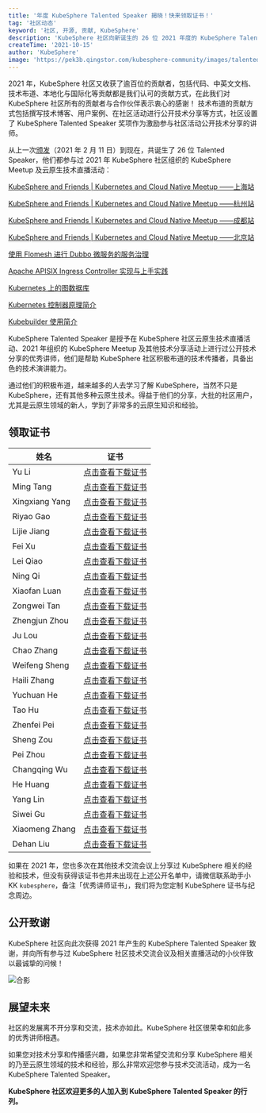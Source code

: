 ```yaml
---
title: '年度 KubeSphere Talented Speaker 揭晓！快来领取证书！'
tag: '社区动态'
keyword: '社区, 开源, 贡献, KubeSphere'
description: 'KubeSphere 社区向新诞生的 26 位 2021 年度的 KubeSphere Talented Speaker 致谢，欢迎更多的人加入到 KubeSphere Talented Speaker 的行列。'
createTime: '2021-10-15'
author: 'KubeSphere'
image: 'https://pek3b.qingstor.com/kubesphere-community/images/talented-speaker-cover.png'
---
```


2021 年，KubeSphere 社区又收获了逾百位的贡献者，包括代码、中英文文档、技术布道、本地化与国际化等贡献都是我们认可的贡献方式，在此我们对 KubeSphere 社区所有的贡献者与合作伙伴表示衷心的感谢！
技术布道的贡献方式包括撰写技术博客、用户案例、在社区活动进行公开技术分享等方式，社区设置了 KubeSphere Talented Speaker 奖项作为激励参与社区活动公开技术分享的讲师。

从上一次[颁发](https://docs.kubesphere-carryon.top/zh/news/kubesphere-certificates/)（2021 年 2 月 11 日）到现在，共诞生了 26 位 Talented Speaker，他们都参与过 2021 年 KubeSphere 社区组织的 KubeSphere Meetup 及云原生技术直播活动：

[KubeSphere and Friends | Kubernetes and Cloud Native Meetup ——上海站](https://docs.kubesphere-carryon.top/zh/live/meetup-shanghai/)

[KubeSphere and Friends | Kubernetes and Cloud Native Meetup ——杭州站](https://docs.kubesphere-carryon.top/zh/live/meetup-hangzhou/)

[KubeSphere and Friends | Kubernetes and Cloud Native Meetup ——成都站](https://docs.kubesphere-carryon.top/zh/live/meetup-chengdu/)

[KubeSphere and Friends | Kubernetes and Cloud Native Meetup ——北京站](https://docs.kubesphere-carryon.top/zh/live/meetup-beijing/)

[使用 Flomesh 进行 Dubbo 微服务的服务治理](https://docs.kubesphere-carryon.top/zh/live/pipy819-live/)

[Apache APISIX Ingress Controller 实现与上手实践](https://docs.kubesphere-carryon.top/zh/live/apisix826-live/)

[Kubernetes 上的图数据库](https://docs.kubesphere-carryon.top/zh/live/nebula0902-live/)

[Kubernetes 控制器原理简介](https://docs.kubesphere-carryon.top/zh/live/uisee0916-live/)

[Kubebuilder 使用简介](https://docs.kubesphere-carryon.top/zh/live/uisee0923-live/)


KubeSphere Talented Speaker 是授予在 KubeSphere 社区云原生技术直播活动、2021 年组织的 KubeSphere Meetup 及其他技术分享活动上进行过公开技术分享的优秀讲师，他们是帮助 KubeSphere 社区积极布道的技术传播者，具备出色的技术演讲能力。

通过他们的积极布道，越来越多的人去学习了解 KubeSphere，当然不只是 KubeSphere，还有其他多种云原生技术。得益于他们的分享，大批的社区用户，尤其是云原生领域的新人，学到了非常多的云原生知识和经验。


## 领取证书


| 姓名 | 证书 |
| ---- | ---- |
|Yu Li|[点击查看下载证书](https://kubesphere-community.pek3b.qingstor.com/images/speaker-liyu.png) |
|Ming Tang|[点击查看下载证书](https://kubesphere-community.pek3b.qingstor.com/images/speaker-tangming.png) |
|Xingxiang Yang|[点击查看下载证书](https://kubesphere-community.pek3b.qingstor.com/images/speaker-yangxingxiang.png) |
|Riyao Gao|[点击查看下载证书](https://kubesphere-community.pek3b.qingstor.com/images/speaker-gaoriyao.png) |
|Lijie Jiang|[点击查看下载证书](https://kubesphere-community.pek3b.qingstor.com/images/speaker-jianglijie.png)|
|Fei Xu|[点击查看下载证书](https://kubesphere-community.pek3b.qingstor.com/images/speaker-xufei.png) |
|Lei Qiao|[点击查看下载证书](https://kubesphere-community.pek3b.qingstor.com/images/speaker-qiaolei.png) |
|Ning Qi|[点击查看下载证书](https://kubesphere-community.pek3b.qingstor.com/images/speaker-qining.png) |
|Xiaofan Luan|[点击查看下载证书](https://kubesphere-community.pek3b.qingstor.com/images/speaker-luanxiaofan.png) |
|Zongwei Tan|[点击查看下载证书](https://kubesphere-community.pek3b.qingstor.com/images/speaker-tanzongwei.png) |
|Zhengjun Zhou|[点击查看下载证书](https://kubesphere-community.pek3b.qingstor.com/images/speaker-zhouzhengjun.png) |
|Ju Lou|[点击查看下载证书](https://kubesphere-community.pek3b.qingstor.com/images/speaker-louju.png) |
|Chao Zhang|[点击查看下载证书](https://kubesphere-community.pek3b.qingstor.com/images/speaker-zhangchao.png) |
|Weifeng Sheng|[点击查看下载证书](https://kubesphere-community.pek3b.qingstor.com/images/speaker-shengweifeng.png) |
|Haili Zhang|[点击查看下载证书](https://kubesphere-community.pek3b.qingstor.com/images/speaker-zhanghaili.png) |
|Yuchuan He|[点击查看下载证书](https://kubesphere-community.pek3b.qingstor.com/images/speaker-heyuchuan.png) |
|Tao Hu|[点击查看下载证书](https://kubesphere-community.pek3b.qingstor.com/images/speaker-hutao.png) |
|Zhenfei Pei|[点击查看下载证书](https://kubesphere-community.pek3b.qingstor.com/images/speaker-peizhenfei.png) |
|Sheng Zou|[点击查看下载证书](https://kubesphere-community.pek3b.qingstor.com/images/speaker-zousheng.png) |
|Pei Zhou|[点击查看下载证书](https://kubesphere-community.pek3b.qingstor.com/images/speaker-zhoupei.png) |
|Changqing Wu|[点击查看下载证书](https://kubesphere-community.pek3b.qingstor.com/images/speaker-wuchangqing.png) |
|He Huang|[点击查看下载证书](https://kubesphere-community.pek3b.qingstor.com/images/speaker-huanghe.png) |
|Yang Lin|[点击查看下载证书](https://kubesphere-community.pek3b.qingstor.com/images/speaker-linyang.png) |
|Siwei Gu|[点击查看下载证书](https://kubesphere-community.pek3b.qingstor.com/images/speaker-gusiwei.png) |
|Xiaomeng Zhang|[点击查看下载证书](https://kubesphere-community.pek3b.qingstor.com/images/speaker-zhangxiaomeng.png) |
|Dehan Liu|[点击查看下载证书](https://kubesphere-community.pek3b.qingstor.com/images/speaker-liudehan.png) |


如果在 2021 年，您也多次在其他技术交流会议上分享过 KubeSphere 相关的经验和技术，但没有获得该证书也并未出现在上述公开名单中，请微信联系助手小 KK `kubesphere`，备注「优秀讲师证书」，我们将为您定制 KubeSphere 证书与纪念周边。

## 公开致谢

KubeSphere 社区向此次获得 2021 年产生的 KubeSphere Talented Speaker 致谢，并向所有参与过 KubeSphere 社区技术交流会议及相关直播活动的小伙伴致以最诚挚的问候！

![合影](https://pek3b.qingstor.com/kubesphere-community/images/2021meetup-puzzle.png)

## 展望未来

社区的发展离不开分享和交流，技术亦如此。KubeSphere 社区很荣幸和如此多的优秀讲师相遇。

如果您对技术分享和传播感兴趣，如果您非常希望交流和分享 KubeSphere 相关的乃至云原生领域的技术和经验，那么非常欢迎您参与技术交流活动，成为一名 KubeSphere Talented Speaker。

**KubeSphere 社区欢迎更多的人加入到 KubeSphere Talented Speaker 的行列。**
